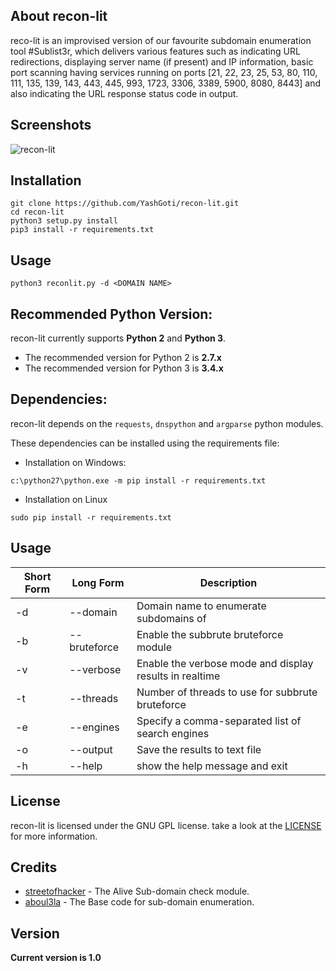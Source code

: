 ## About recon-lit

reco-lit is an improvised version of our favourite subdomain enumeration tool #Sublist3r, which delivers various features such as indicating URL redirections, displaying server name (if present) and IP information, basic port scanning having services running on ports [21, 22, 23, 25, 53, 80, 110, 111, 135, 139, 143, 443, 445, 993, 1723, 3306, 3389, 5900, 8080, 8443] and also indicating the URL response status code in output.

## Screenshots

![recon-lit](http://thedarkfiles.tk/Content/Yash/recon-lit/ScreenShot.png "recon-lit in action")

## Installation

```
git clone https://github.com/YashGoti/recon-lit.git
cd recon-lit
python3 setup.py install
pip3 install -r requirements.txt
```

## Usage

```
python3 reconlit.py -d <DOMAIN NAME>
```

## Recommended Python Version:

recon-lit currently supports **Python 2** and **Python 3**.

* The recommended version for Python 2 is **2.7.x**
* The recommended version for Python 3 is **3.4.x**

## Dependencies:

recon-lit depends on the `requests`, `dnspython` and `argparse` python modules.

These dependencies can be installed using the requirements file:

- Installation on Windows:
```
c:\python27\python.exe -m pip install -r requirements.txt
```
- Installation on Linux
```
sudo pip install -r requirements.txt
```
## Usage

Short Form    | Long Form     | Description
------------- | ------------- |-------------
-d            | --domain      | Domain name to enumerate subdomains of
-b            | --bruteforce  | Enable the subbrute bruteforce module
-v            | --verbose     | Enable the verbose mode and display results in realtime
-t            | --threads     | Number of threads to use for subbrute bruteforce
-e            | --engines     | Specify a comma-separated list of search engines
-o            | --output      | Save the results to text file
-h            | --help        | show the help message and exit

## License

recon-lit is licensed under the GNU GPL license. take a look at the [LICENSE](https://github.com/YashGoti/recon-lit/blob/master/LICENSE) for more information.

## Credits

* [streetofhacker](https://twitter.com/streetofhacker) - The Alive Sub-domain check module.
* [aboul3la](https://github.com/aboul3la/Sublist3r) - The Base code for sub-domain enumeration.

## Version
**Current version is 1.0**
